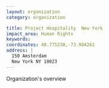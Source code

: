 ```yaml
---
layout: organization
category: organization

title: Project Hospitality  New York
impact_area: Human Rights
keywords: 
coordinates: 40.775238,-73.984261
address: |
  150 Amsterdam
  New York NY 10023
---
```

Organization's overview
